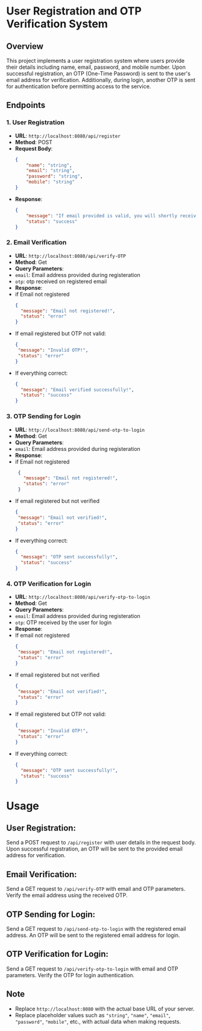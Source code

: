 # User Registration and OTP Verification System

## Overview

This project implements a user registration system where users provide their details including name, email, password, and mobile number. Upon successful registration, an OTP (One-Time Password) is sent to the user's email address for verification. Additionally, during login, another OTP is sent for authentication before permitting access to the service.

## Endpoints

### 1. User Registration

- **URL**: `http://localhost:8080/api/register`
- **Method**: POST
- **Request Body**:
  ```json
  {
      "name": "string",
      "email": "string",
      "password": "string",
      "mobile": "string"
  }
  ```
- **Response**:  
  ```json
  {
      "message": "If email provided is valid, you will shortly receive an OTP to verify your account.",
      "status": "success"
  }
  ```
### 2. Email Verification
- **URL**: `http://localhost:8080/api/verify-OTP`
- **Method**: Get
- **Query Parameters**:
-  `email`: Email address provided during registeration
-  `otp`: otp received on registered email
- **Response**:
- if Email not registered
    ```json
    {
      "message": "Email not registered!",
      "status": "error"
    }
- If email registered but OTP not valid:
     ```json
    {
      "message": "Invalid OTP!",
      "status": "error"
    }
- If everything correct:
    ```json
    {
      "message": "Email verified successfully!",
      "status": "success"
    }
  
### 3. OTP Sending for Login
- **URL**: `http://localhost:8080/api/send-otp-to-login`
- **Method**: Get
- **Query Parameters**:
-  `email`: Email address provided during registeration
- **Response**:
- if Email not registered
   ```json
    {
      "message": "Email not registered!",
      "status": "error"
    }
     ```
- If email registered but not verified
     ```json
    {
      "message": "Email not verified!",
      "status": "error"
    }
    ```
- If everything correct:
    ``` json
    {
      "message": "OTP sent successfully!",
      "status": "success"
    }

### 4. OTP Verification for Login
- **URL**: `http://localhost:8080/api/verify-otp-to-login`
- **Method**: Get
- **Query Parameters**:
-  `email`: Email address provided during registeration
-  `otp`: OTP received by the user for login
- **Response**:
- If email not registered
     ```json
    {
      "message": "Email not registered!",
      "status": "error"
    }
    ```
- If email registered but not verified
     ```json
    {
      "message": "Email not verified!",
      "status": "error"
    }
    ```
- If email registered but OTP not valid:
     ```json
    {
      "message": "Invalid OTP!",
      "status": "error"
    }
     ```
- If everything correct:
    ```json
    {
      "message": "OTP sent successfully!",
      "status": "success"
    }

    
# Usage

## User Registration:

Send a POST request to `/api/register` with user details in the request body.
Upon successful registration, an OTP will be sent to the provided email address for verification.

## Email Verification:

Send a GET request to `/api/verify-OTP` with email and OTP parameters.
Verify the email address using the received OTP.

## OTP Sending for Login:

Send a GET request to `/api/send-otp-to-login` with the registered email address.
An OTP will be sent to the registered email address for login.

## OTP Verification for Login:

Send a GET request to `/api/verify-otp-to-login` with email and OTP parameters.
Verify the OTP for login authentication.

## Note

- Replace `http://localhost:8080` with the actual base URL of your server.
- Replace placeholder values such as `"string"`, `"name"`, `"email"`, `"password"`, `"mobile"`, etc., with actual data when making requests.

  
